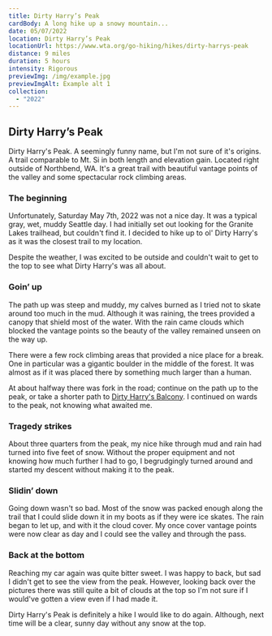 ```yaml
---
title: Dirty Harry’s Peak
cardBody: A long hike up a snowy mountain...
date: 05/07/2022
location: Dirty Harry’s Peak
locationUrl: https://www.wta.org/go-hiking/hikes/dirty-harrys-peak
distance: 9 miles
duration: 5 hours
intensity: Rigorous
previewImg: /img/example.jpg
previewImgAlt: Example alt 1
collection:
  - "2022"
---
```

## Dirty Harry’s Peak

Dirty Harry's Peak. A seemingly funny name, but I'm not sure of it's origins. A trail comparable to Mt. Si in both length and elevation gain. Located right outside of Northbend, WA. It's a great trail with beautiful vantage points of the valley and some spectacular rock climbing areas.

### The beginning

Unfortunately, Saturday May 7th, 2022 was not a nice day. It was a typical gray, wet, muddy Seattle day. I had initially set out looking for the Granite Lakes trailhead, but couldn't find it. I decided to hike up to ol' Dirty Harry's as it was the closest trail to my location.

Despite the weather, I was excited to be outside and couldn't wait to get to the top to see what Dirty Harry's was all about.

### Goin’ up

The path up was steep and muddy, my calves burned as I tried not to skate around too much in the mud. Although it was raining, the trees provided a canopy that shield most of the water. With the rain came clouds which blocked the vantage points so the beauty of the valley remained unseen on the way up.

There were a few rock climbing areas that provided a nice place for a break. One in particular was a gigantic boulder in the middle of the forest. It was almost as if it was placed there by something much larger than a human.

At about halfway there was fork in the road; continue on the path up to the peak, or take a shorter path to [Dirty Harry's Balcony](https://www.wta.org/go-hiking/hikes/dirty-harrys-balcony). I continued on wards to the peak, not knowing what awaited me.

### Tragedy strikes

About three quarters from the peak, my nice hike through mud and rain had turned into five feet of snow. Without the proper equipment and not knowing how much further I had to go, I begrudgingly turned around and started my descent without making it to the peak.

### Slidin’ down

Going down wasn't so bad. Most of the snow was packed enough along the trail that I could slide down it in my boots as if they were ice skates. The rain began to let up, and with it the cloud cover. My once cover vantage points were now clear as day and I could see the valley and through the pass.

### Back at the bottom

Reaching my car again was quite bitter sweet. I was happy to back, but sad I didn't get to see the view from the peak. However, looking back over the pictures there was still quite a bit of clouds at the top so I'm not sure if I would've gotten a view even if I had made it.

Dirty Harry's Peak is definitely a hike I would like to do again. Although, next time will be a clear, sunny day without any snow at the top.